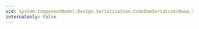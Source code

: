 ```yaml
---
uid: System.ComponentModel.Design.Serialization.CodeDomSerializerBase.SerializeProperties(System.ComponentModel.Design.Serialization.IDesignerSerializationManager,System.CodeDom.CodeStatementCollection,System.Object,System.Attribute[])
internalonly: False
---
```

